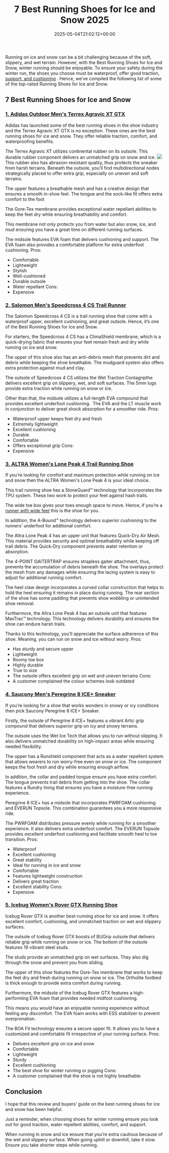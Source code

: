 ﻿---
layout: post
title: 7 Best Running Shoes for Ice and Snow 2025
date: '2025-05-04T21:02:12+00:00'
categories:
- Running shoes
tags: []
slug: /best-running-shoes-for-ice-and-snow/
lastmod: 2025-05-07T12:21:25+03:00
---

Running on ice and snow can be a bit challenging because of the soft, slippery, and wet terrain. However, with the Best Running Shoes for Ice and Snow, winter running should be enjoyable.
To ensure your safety during the winter run, the shoes you choose must be waterproof, offer good traction,
[support, and cushioning](https://pestpolicy.com/best-shoes-for-claw-toes/)
. Hence, we’ve compiled the following list of some of the top-rated Running Shoes for Ice and Snow.
## 7 Best Running Shoes for Ice and Snow
### [1. Adidas Outdoor Men's Terrex Agravic XT GTX](https://www.amazon.com/dp/B07LDF7DJ5/?tag=p-policy-20)
Adidas has launched some of the best running shoes in the shoe industry and the Terrex Agravic XT GTX is no exception. These ones are the best running shoes for ice and snow. They offer reliable traction, comfort, and waterproofing benefits.

The Terrex Agravic XT utilizes continental rubber on its outsole. This durable rubber component delivers an unmatched grip on snow and ice.
![](/assets/img/03/Best-Running-Shoes-for-Ice-and-Snow-300x225.jpg)
This rubber also has abrasion-resistant quality, thus protects the sneaker from harsh terrains. Beneath the outsole, you’ll find multidirectional nodes strategically placed to offer extra grip, especially on uneven and soft terrains.

The upper features a breathable mesh and has a creative design that ensures a smooth in-shoe feel. The tongue and the sock-like fit offers extra comfort to the foot

The Gore-Tex membrane provides exceptional water repellant abilities to keep the feet dry while ensuring breathability and comfort.

This membrane not only protects you from water but also snow, ice, and mud ensuring you have a great time on different running surfaces.

The midsole features EVA foam that delivers cushioning and support. The EVA foam also provides a comfortable platform for extra underfoot cushioning.
Pros:
- Comfortable
- Lightweight
- Stylish
- Well-cushioned
- Durable outsole
- Water repellant
Cons:
- Expensive
### [2. Salomon Men's Speedcross 4 CS Trail Runner](https://www.amazon.com/dp/B078SYZSVK/?tag=p-policy-20)
The Salomon Speedcross 4 CS is a trail running shoe that come with a waterproof upper, excellent cushioning, and great outsole. Hence, it’s one of the Best Running Shoes for Ice and Snow.

For starters, the Speedcross 4 CS has a ClimaShield membrane, which is a quick-drying fabric that ensures your feet remain fresh and dry while running on ice and snow.

The upper of this shoe also has an anti-debris mesh that prevents dirt and debris while keeping the shoe breathable. The mudguard system also offers extra protection against mud and clay.

The outsole of Speedcross 4 CS utilizes the Wet Traction Contagripthe delivers excellent grip on slippery, wet, and soft surfaces. The 5mm lugs provide extra traction while running on snow or ice.

Other than that, the midsole utilizes a full-length EVA compound that provides excellent underfoot cushioning.  The EVA and the LT muscle work in conjunction to deliver great shock absorption for a smoother ride.
Pros:
- Waterproof upper keeps feet dry and fresh
- Extremely lightweight
- Excellent cushioning
- Durable
- Comfortable
- Offers exceptional grip
Cons:
- Expensive
### [3. ALTRA Women's Lone Peak 4 Trail Running Shoe](https://www.amazon.com/dp/B079RM5YLW/?tag=p-policy-20)
If you’re looking for comfort and maximum protection while running on ice and snow then the ALTRA Women's Lone Peak 4 is your ideal choice.

This trail running shoe has a StoneGuard™ technology that incorporates the TPU system. These two work to protect your feet against hash trails.

The wide toe box gives your toes enough space to move. Hence, if you’re a
[runner with wide feet](https://pestpolicy.com/best-running-shoes-for-men-with-wide-feet/)
this is the shoe for you.

In addition, the A-Bound™ technology delivers superior cushioning to the runners’ underfoot for additional comfort.

The Altra Lone Peak 4 has an upper unit that features Quick-Dry Air Mesh. This material provides security and optimal breathability while keeping off trail debris. The Quick-Dry component prevents water retention or absorption.

The 4-POINT GAITERTRAP ensures strapless gaiter attachment, thus, prevents the accumulation of debris beneath the shoe. The overlays protect the mesh from any damages while ensuring the lacing system is easy to adjust for additional running comfort.

The heel claw design incorporates a curved collar construction that helps to hold the heel ensuring it remains in place during running. The rear section of the shoe has some padding that prevents shoe wobbling or unintended shoe removal.

Furthermore, the Altra Lone Peak 4 has an outsole unit that features MaxTrac™ technology. This technology delivers durability and ensures the shoe can endure harsh trails.

Thanks to this technology, you’ll appreciate the surface adherence of this shoe. Meaning, you can run on snow and ice without worry.
Pros:
- Has sturdy and secure upper
- Lightweight
- Roomy toe box
- Highly durable
- True to size
- The outsole offers excellent grip on wet and uneven terrains
Cons:
- A customer complained the colour schemes look outdated
### [4. Saucony Men's Peregrine 8 ICE+ Sneaker](https://www.amazon.com/dp/B078HFMFSK/?tag=p-policy-20)
If you’re looking for a shoe that works wonders in snowy or icy conditions then pick Saucony Peregrine 8 ICE+ Sneaker.

Firstly, the outsole of Peregrine 8 ICE+ features a vibrant Artic grip compound that delivers superior grip on icy and snowy terrains.

The outsole uses the Wet Ice Tech that allows you to run without slipping. It also delivers unmatched durability on high-impact areas while ensuring needed flexibility.

The upper has a Runshield component that acts as a water repellent system that allows wearers to run worry-free even on snow or ice. The component keeps the foot fresh and dry while ensuring enough airflow.

In addition, the collar and padded tongue ensure you have extra comfort. The tongue prevents trail debris from getting into the shoe. The collar features a Rundry lining that ensures you have a moisture-free running experience.

Peregrine 8 ICE+ has a midsole that incorporates PWRFOAM cushioning and EVERUN Topsole. This combination guarantees you a more responsive ride.

The PWRFOAM distributes pressure evenly while running for a smoother experience. It also delivers extra underfoot comfort. The EVERUN Topsole provides excellent underfoot cushioning and facilitate smooth heel to toe transition.
Pros:
- Waterproof
- Excellent cushioning
- Great stability
- Ideal for running in ice and snow
- Comfortable
- Features lightweight construction
- Delivers great traction
- Excellent stability
Cons:
- Expensive
### [5. Icebug Women's Rover GTX Running Shoe](https://www.amazon.com/dp/B07YBNGN49/?tag=p-policy-20)
Icebug Rover GTX is another best-running shoe for ice and snow. It offers excellent comfort, cushioning, and unmatched traction on wet and slippery surfaces.

The outsole of Icebug Rover GTX boosts of BUGrip outsole that delivers reliable grip while running on snow or ice. The bottom of the outsole features 19 vibrant steel studs.

The studs provide an unmatched grip on wet surfaces. They also dig through the snow and prevent you from sliding.

The upper of this shoe features the Gore-Tex membrane that works to keep the feet dry and fresh during running on snow or ice. The Ortholite footbed is thick enough to provide extra comfort during running.

Furthermore, the midsole of the Icebug Rover GTX features a high-performing EVA foam that provides needed midfoot cushioning.

This means you would have an enjoyable running experience without feeling any discomfort. The EVA foam works with ESS stabilizer to prevent overpronation.

The BOA Fit technology ensures a secure upper fit. It allows you to have a customized and comfortable fit irrespective of your running surface.
Pros:
- Delivers excellent grip on ice and snow
- Comfortable
- Lightweight
- Sturdy
- Excellent cushioning
- The best shoe for winter running or jogging
Cons:
- A customer complained that the shoe is not highly breathable
## Conclusion
I hope that this review and buyers’ guide on the best running shoes for ice and snow has been helpful.

Just a reminder, when choosing shoes for winter running ensure you look out for good traction, water repellent abilities, comfort, and support.

When running in snow and ice ensure that you’re extra cautious because of the wet and slippery surface. When going uphill or downhill, take it slow. Ensure you take shorter steps while running.